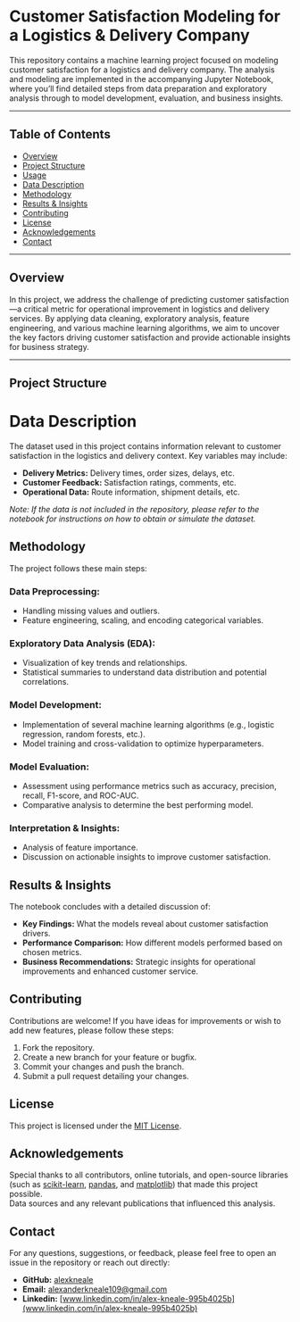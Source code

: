 # Customer Satisfaction Modeling for a Logistics & Delivery Company

This repository contains a machine learning project focused on modeling customer satisfaction for a logistics and delivery company. The analysis and modeling are implemented in the accompanying Jupyter Notebook, where you’ll find detailed steps from data preparation and exploratory analysis through to model development, evaluation, and business insights.

---

## Table of Contents

- [Overview](#overview)
- [Project Structure](#project-structure)
- [Usage](#usage)
- [Data Description](#data-description)
- [Methodology](#methodology)
- [Results & Insights](#results--insights)
- [Contributing](#contributing)
- [License](#license)
- [Acknowledgements](#acknowledgements)
- [Contact](#contact)

---

## Overview

In this project, we address the challenge of predicting customer satisfaction—a critical metric for operational improvement in logistics and delivery services. By applying data cleaning, exploratory analysis, feature engineering, and various machine learning algorithms, we aim to uncover the key factors driving customer satisfaction and provide actionable insights for business strategy.

---

## Project Structure

# Data Description

The dataset used in this project contains information relevant to customer satisfaction in the logistics and delivery context. Key variables may include:

- **Delivery Metrics:** Delivery times, order sizes, delays, etc.
- **Customer Feedback:** Satisfaction ratings, comments, etc.
- **Operational Data:** Route information, shipment details, etc.

*Note: If the data is not included in the repository, please refer to the notebook for instructions on how to obtain or simulate the dataset.*

## Methodology

The project follows these main steps:

### Data Preprocessing:
- Handling missing values and outliers.
- Feature engineering, scaling, and encoding categorical variables.

### Exploratory Data Analysis (EDA):
- Visualization of key trends and relationships.
- Statistical summaries to understand data distribution and potential correlations.

### Model Development:
- Implementation of several machine learning algorithms (e.g., logistic regression, random forests, etc.).
- Model training and cross-validation to optimize hyperparameters.

### Model Evaluation:
- Assessment using performance metrics such as accuracy, precision, recall, F1-score, and ROC-AUC.
- Comparative analysis to determine the best performing model.

### Interpretation & Insights:
- Analysis of feature importance.
- Discussion on actionable insights to improve customer satisfaction.

## Results & Insights

The notebook concludes with a detailed discussion of:

- **Key Findings:** What the models reveal about customer satisfaction drivers.
- **Performance Comparison:** How different models performed based on chosen metrics.
- **Business Recommendations:** Strategic insights for operational improvements and enhanced customer service.

## Contributing

Contributions are welcome! If you have ideas for improvements or wish to add new features, please follow these steps:

1. Fork the repository.
2. Create a new branch for your feature or bugfix.
3. Commit your changes and push the branch.
4. Submit a pull request detailing your changes.

## License

This project is licensed under the [MIT License](LICENSE).

## Acknowledgements

Special thanks to all contributors, online tutorials, and open-source libraries (such as [scikit-learn](https://scikit-learn.org/), [pandas](https://pandas.pydata.org/), and [matplotlib](https://matplotlib.org/)) that made this project possible.  
Data sources and any relevant publications that influenced this analysis.

## Contact

For any questions, suggestions, or feedback, please feel free to open an issue in the repository or reach out directly:

- **GitHub:** [alexkneale](https://github.com/alexkneale)
- **Email:** [alexanderkneale109@gmail.com](alexanderkneale109@gmail.com)
- **Linkedin:** [www.linkedin.com/in/alex-kneale-995b4025b](www.linkedin.com/in/alex-kneale-995b4025b)





